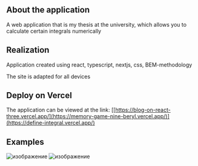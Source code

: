 ## About the application

A web application that is my thesis at the university, which allows you to calculate certain integrals numerically

## Realization

Application created using react, typescript, nextjs, css, BEM-methodology

The site is adapted for all devices

## Deploy on Vercel

The application can be viewed at the link:
[[https://blog-on-react-three.vercel.app/](https://memory-game-nine-beryl.vercel.app/)](https://define-integral.vercel.app/)

## Examples

![изображение](https://github.com/Suyukee/define-integral/assets/39066019/c5546b2c-5c78-4aaa-93c3-825ff0f09d9c)
![изображение](https://github.com/Suyukee/define-integral/assets/39066019/954e6a8f-f4fc-4c20-8a7f-84e4cd196851)
